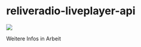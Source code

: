 reliveradio-liveplayer-api
==========================

<img src="https://raw.github.com/ReliveRadio/reliveradio-liveplayer-api/master/screen2.png">

Weitere Infos in Arbeit
